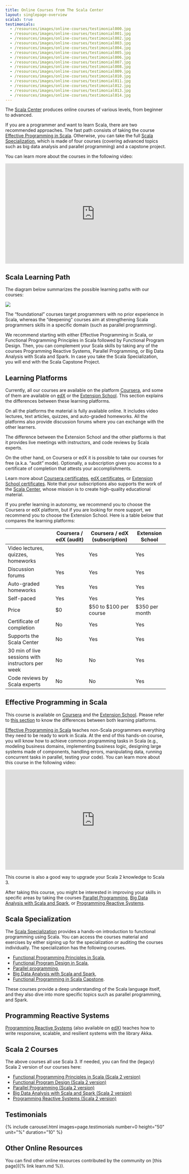 ```yaml
---
title: Online Courses from The Scala Center
layout: singlepage-overview
scala3: true
testimonials:
  - /resources/images/online-courses/testimonial000.jpg
  - /resources/images/online-courses/testimonial001.jpg
  - /resources/images/online-courses/testimonial002.jpg
  - /resources/images/online-courses/testimonial003.jpg
  - /resources/images/online-courses/testimonial004.jpg
  - /resources/images/online-courses/testimonial005.jpg
  - /resources/images/online-courses/testimonial006.jpg
  - /resources/images/online-courses/testimonial007.jpg
  - /resources/images/online-courses/testimonial008.jpg
  - /resources/images/online-courses/testimonial009.jpg
  - /resources/images/online-courses/testimonial010.jpg
  - /resources/images/online-courses/testimonial011.jpg
  - /resources/images/online-courses/testimonial012.jpg
  - /resources/images/online-courses/testimonial013.jpg
  - /resources/images/online-courses/testimonial014.jpg
---
```


The [Scala Center] produces online courses of various levels, from beginner 
to advanced.

If you are a programmer and want to learn Scala, there are two recommended 
approaches. The fast path consists of taking the course [Effective Programming 
in Scala](#effective-programming-in-scala).
Otherwise, you can take the full [Scala Specialization], which is made of
four courses (covering advanced topics such as big data analysis and 
parallel programming) and a capstone project.

You can learn more about the courses in the following video:

<div style="text-align: center">
  <iframe width="560" height="315" src="https://www.youtube.com/embed/rRCdnTspE_k" title="YouTube video player" frameborder="0" allow="accelerometer; autoplay; clipboard-write; encrypted-media; gyroscope; picture-in-picture" allowfullscreen></iframe>
</div>

## Scala Learning Path

The diagram below summarizes the possible learning paths with our courses:

![](/resources/images/learning-path.png)

The “foundational” courses target programmers with no prior experience in Scala, whereas the “deepening”
courses aim at strengthening Scala programmers skills in a specific domain (such as parallel programming).

We recommend starting with either Effective Programming in Scala, or Functional Programming Principles in
Scala followed by Functional Program Design. Then, you can complement your Scala skills by taking any
of the courses Programming Reactive Systems, Parallel Programming, or Big Data Analysis with Scala and Spark.
In case you take the Scala Specialization, you will end with the Scala Capstone Project.

## Learning Platforms

Currently, all our courses are available on the platform [Coursera](https://coursera.org),
and some of them are available on [edX](https://edx.org) or the [Extension School](https://extensionschool.ch).
This section explains the differences between these learning platforms.

On all the platforms the material is fully available online. It includes 
video lectures, text articles, quizzes, and auto-graded homeworks. All the 
platforms also provide discussion forums where you can exchange with the 
other learners.

The difference between the Extension School and the other platforms is that it
provides live meetings with instructors, and code reviews by Scala experts.

On the other hand, on Coursera or edX it is possible to take 
our courses for free (a.k.a. “audit” mode). Optionally, a subscription gives
you access to a certificate of completion that attests your accomplishments.

Learn more about
[Coursera certificates](https://learners.coursera.help/hc/en-us/articles/209819053-Get-a-Course-Certificate),
[edX certificates](https://support.edx.org/hc/en-us/categories/115002269627-Certificates),
or [Extension School certificates](https://www.extensionschool.ch/faqs#certifying-coursework).
Note that your subscriptions also supports the work of the [Scala Center], 
whose mission is to create high-quality educational material.

If you prefer learning in autonomy, we recommend 
you to choose the Coursera or edX platform, but if you are looking for more 
support, we recommend you to choose the Extension School. Here is a table 
below that compares the learning platforms:

|                                                   | Coursera / edX (audit) | Coursera / edX (subscription) | Extension School |
|---------------------------------------------------|------------------------|-------------------------------|------------------|
| Video lectures, quizzes, homeworks                | Yes                    | Yes                           | Yes              |
| Discussion forums                                 | Yes                    | Yes                           | Yes              |
| Auto-graded homeworks                             | Yes                    | Yes                           | Yes              |
| Self-paced                                        | Yes                    | Yes                           | Yes              |
| Price                                             | $0                     | $50 to $100 per course        | $350 per month   |
| Certificate of completion                         | No                     | Yes                           | Yes              |
| Supports the Scala Center                         | No                     | Yes                           | Yes              |
| 30 min of live sessions with instructors per week | No                     | No                            | Yes              |
| Code reviews by Scala experts                     | No                     | No                            | Yes              |

## Effective Programming in Scala

This course is available on [Coursera](https://coursera.org/learn/effective-scala)
and the [Extension School](https://extensionschool.ch/learn/effective-programming-in-scala).
Please refer to [this section](#learning-platforms) to know the differences 
between both learning platforms.

[Effective Programming in Scala] teaches non-Scala programmers everything
they need to be ready to work in Scala. At the end of this hands-on course,
you will know how to achieve common programming tasks in Scala (e.g.,
modeling business domains, implementing business logic, designing large
systems made of components, handling errors, manipulating data, running
concurrent tasks in parallel, testing your code). You can learn more about
this course in the following video:

<div style="text-align: center">
  <iframe width="560" height="315" src="https://www.youtube.com/embed/MSDJ7ehjrqo" title="YouTube video player" frameborder="0" allow="accelerometer; autoplay; clipboard-write; encrypted-media; gyroscope; picture-in-picture" allowfullscreen></iframe>
</div>

This course is also a good way to upgrade your Scala 2 knowledge to Scala 3.

After taking this course, you might be interested in improving your
skills in specific areas by taking the courses [Parallel Programming],
[Big Data Analysis with Scala and Spark], or [Programming Reactive Systems].

## Scala Specialization

The [Scala Specialization] provides a hands-on introduction to functional programming using Scala. You can access the courses
material and exercises by either signing up for the specialization or auditing the courses individually. The
specialization has the following courses.
* [Functional Programming Principles in Scala],
* [Functional Program Design in Scala],
* [Parallel programming],
* [Big Data Analysis with Scala and Spark],
* [Functional Programming in Scala Capstone].

These courses provide a deep understanding of the Scala language itself,
and they also dive into more specific topics such as parallel programming,
and Spark.

## Programming Reactive Systems

[Programming Reactive Systems] (also available on [edX](https://www.edx.org/course/scala-akka-reactive))
teaches how to write responsive, scalable, and resilient systems with the
library Akka.

## Scala 2 Courses

The above courses all use Scala 3. If needed, you can find
the (legacy) Scala 2 version of our courses here:

- [Functional Programming Principles in Scala (Scala 2 version)](https://www.coursera.org/learn/scala2-functional-programming)
- [Functional Program Design (Scala 2 version)](https://www.coursera.org/learn/scala2-functional-program-design)
- [Parallel Programming (Scala 2 version)](https://www.coursera.org/learn/scala2-parallel-programming)
- [Big Data Analysis with Scala and Spark (Scala 2 version)](https://www.coursera.org/learn/scala2-spark-big-data)
- [Programming Reactive Systems (Scala 2 version)](https://www.coursera.org/learn/scala2-akka-reactive)

## Testimonials

{% include carousel.html images=page.testimonials number=0 height="50" unit="%" duration="10" %}

## Other Online Resources

You can find other online resources contributed by the community on
[this page]({% link learn.md %}).

[Scala Center]: https://scala.epfl.ch
[Scala Specialization]: https://www.coursera.org/specializations/scala
[Effective Programming in Scala]: https://www.coursera.org/learn/effective-scala
[Functional Programming Principles in Scala]: https://www.coursera.org/learn/scala-functional-programming
[Functional Program Design in Scala]: https://www.coursera.org/learn/scala-functional-program-design
[Parallel programming]: https://www.coursera.org/learn/scala-parallel-programming
[Big Data Analysis with Scala and Spark]: https://www.coursera.org/learn/scala-spark-big-data
[Functional Programming in Scala Capstone]: https://www.coursera.org/learn/scala-capstone
[Programming Reactive Systems]: https://www.coursera.org/learn/scala-akka-reactive

